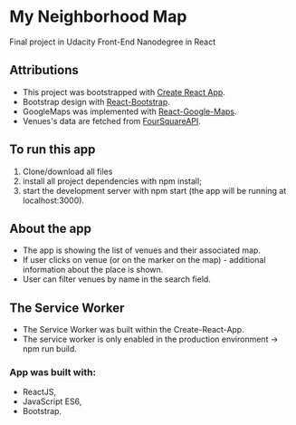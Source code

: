 # My Neighborhood Map
Final project in Udacity Front-End Nanodegree in React

## Attributions
- This project was bootstrapped with [Create React App](https://github.com/facebookincubator/create-react-app).
- Bootstrap design with [React-Bootstrap](https://react-bootstrap.github.io/).
- GoogleMaps was implemented with [React-Google-Maps](https://github.com/tomchentw/react-google-maps).
- Venues's data are fetched from [FourSquareAPI](https://developer.foursquare.com/).

## To run this app
1. Clone/download all files
2. install all project dependencies with npm install;
3. start the development server with npm start (the app will be running at localhost:3000).

## About the app
- The app is showing the list of venues and their associated map.
- If user clicks on venue (or on the marker on the map) - additional information about the place is shown.
- User can filter venues by name in the search field.

## The Service Worker
- The Service Worker was built within the Create-React-App.
- The service worker is only enabled in the production environment -> npm run build.

### App was built with:
- ReactJS,
- JavaScript ES6,
- Bootstrap.
